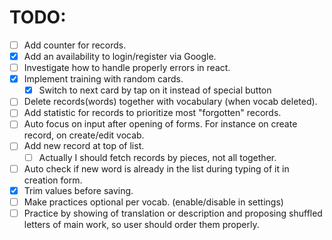 # TODO:

 - [ ] Add counter for records.
 - [x] Add an availability to login/register via Google.
 - [ ] Investigate how to handle properly errors in react.
 - [x] Implement training with random cards.
   - [x] Switch to next card by tap on it instead of special button
 - [ ] Delete records(words) together with vocabulary (when vocab deleted).
 - [ ] Add statistic for records to prioritize most "forgotten" records.
 - [ ] Auto focus on input after opening of forms. For instance on create record, on create/edit vocab.
 - [ ] Add new record at top of list.
   - [ ] Actually I should fetch records by pieces, not all together.
 - [ ] Auto check if new word is already in the list during typing of it in creation form.
 - [x] Trim values before saving.
 - [ ] Make practices optional per vocab. (enable/disable in settings)
 - [ ] Practice by showing of translation or description and proposing shuffled letters of main work, so user should order them properly.

